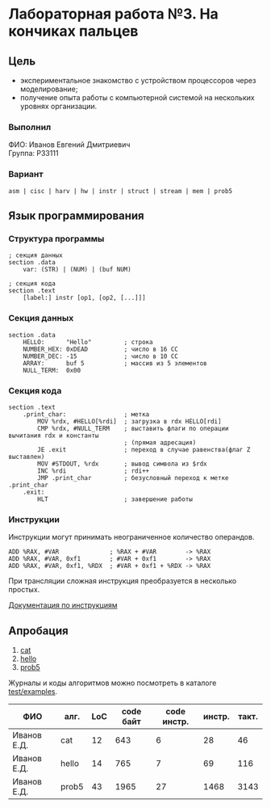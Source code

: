 # Лабораторная работа №3. На кончиках пальцев

## Цель

- экспериментальное знакомство с устройством процессоров через моделирование; 
- получение опыта работы с компьютерной системой на нескольких уровнях организации.

### Выполнил
ФИО: Иванов Евгений Дмитриевич<br>
Группа: P33111

### Вариант

`asm | cisc | harv | hw | instr | struct | stream | mem | prob5`

## Язык программирования

### Структура программы

```
; секция данных
section .data
    var: (STR) | (NUM) | (buf NUM)

; секция кода
section .text
    [label:] instr [op1, [op2, [...]]]
```

### Секция данных

```
section .data
    HELLO:      "Hello"         ; строка
    NUMBER_HEX: 0xDEAD          ; число в 16 СС
    NUMBER_DEC: -15             ; число в 10 СС
    ARRAY:      buf 5           ; массив из 5 элементов
    NULL_TERM:  0x00
```

### Секция кода

```
section .text
    .print_char:                ; метка
        MOV %rdx, #HELLO[%rdi]  ; загрузка в rdx HELLO[rdi]
        CMP %rdx, #NULL_TERM    ; выставить флаги по операции вычитания rdx и константы
                                ; (прямая адресация)
        JE .exit                ; переход в случае равенства(флаг Z выставлен)
        MOV #STDOUT, %rdx       ; вывод символа из $rdx
        INC %rdi                ; rdi++
        JMP .print_char         ; безусловный переход к метке .print_char
    .exit:
        HLT                     ; завершение работы
```

### Инструкции

Инструкции могут принимать неограниченное количество операндов.

```
ADD %RAX, #VAR              ; %RAX + #VAR        -> %RAX
ADD %RAX, #VAR, 0xf1        ; #VAR + 0xf1        -> %RAX
ADD %RAX, #VAR, 0xf1, %RDX  ; #VAR + 0xf1 + %RDX -> %RAX
```

При трансляции сложная инструкция преобразуется в несколько простых.

[Документация по инструкциям](resources/instructions.md)





## Апробация

1. [cat](test/examples/cat.pyasm)
2. [hello](test/examples/hello.pyasm)
3. [prob5](test/examples/prob5.pyasm)

Журналы и коды алгоритмов можно посмотреть в каталоге [test/examples](test/examples).

| ФИО         | алг.  | LoC | code байт | code инстр. | инстр. | такт. | 
|-------------|-------|-----|-----------|-------------|--------|-------|
| Иванов Е.Д. | cat   | 12  | 643       | 6           | 28     | 46    |
| Иванов Е.Д. | hello | 14  | 765       | 7           | 69     | 116   |
| Иванов Е.Д. | prob5 | 43  | 1965      | 27          | 1468   | 3143  |















